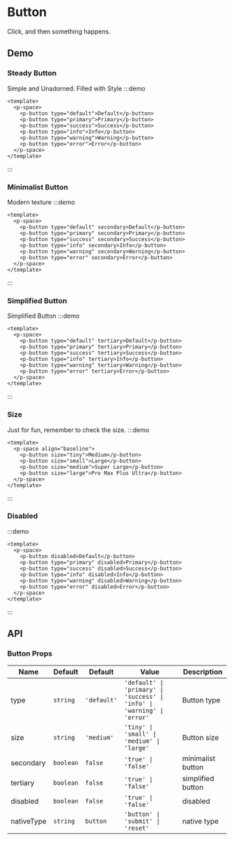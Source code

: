 # Button
Click, and then something happens.
## Demo
### Steady Button
Simple and Unadorned. Filled with Style
:::demo
```vue
<template>
  <p-space>
    <p-button type="default">Default</p-button>
    <p-button type="primary">Primary</p-button>
    <p-button type="success">Success</p-button>
    <p-button type="info">Info</p-button>
    <p-button type="warning">Warning</p-button>
    <p-button type="error">Error</p-button>
  </p-space>
</template>
```
:::

### Minimalist Button
Modern texture
:::demo
```vue
<template>
  <p-space>
    <p-button type="default" secondary>Default</p-button>
    <p-button type="primary" secondary>Primary</p-button>
    <p-button type="success" secondary>Success</p-button>
    <p-button type="info" secondary>Info</p-button>
    <p-button type="warning" secondary>Warning</p-button>
    <p-button type="error" secondary>Error</p-button>
  </p-space>
</template>
```
:::

### Simplified Button
Simplified Button
:::demo
```vue
<template>
  <p-space>
    <p-button type="default" tertiary>Default</p-button>
    <p-button type="primary" tertiary>Primary</p-button>
    <p-button type="success" tertiary>Success</p-button>
    <p-button type="info" tertiary>Info</p-button>
    <p-button type="warning" tertiary>Warning</p-button>
    <p-button type="error" tertiary>Error</p-button>
  </p-space>
</template>
```
:::

### Size
Just for fun, remember to check the size.
:::demo
```vue
<template>
  <p-space align="baseline">
    <p-button size="tiny">Medium</p-button>
    <p-button size="small">Large</p-button>
    <p-button size="medium">Super Large</p-button>
    <p-button size="large">Pro Max Plus Ultra</p-button>
  </p-space>
</template>
```
:::

### Disabled
:::demo
```vue
<template>
  <p-space>
    <p-button disabled>Default</p-button>
    <p-button type="primary" disabled>Primary</p-button>
    <p-button type="success" disabled>Success</p-button>
    <p-button type="info" disabled>Info</p-button>
    <p-button type="warning" disabled>Warning</p-button>
    <p-button type="error" disabled>Error</p-button>
  </p-space>
</template>
```
:::

## API
### Button Props
| Name | Default | Default | Value | Description |
| --- | --- | --- | --- | --- |
| type | `string` | `'default'` | `'default' \| 'primary' \| 'success' \| 'info' \| 'warning' \| 'error'` | Button type |
| size | `string` | `'medium'` | `'tiny' \| 'small' \| 'medium' \| 'large'` | Button size |
| secondary | `boolean` | `false` | `'true' \| 'false'` | minimalist button |
| tertiary | `boolean` | `false` | `'true' \| 'false'` | simplified button |
| disabled | `boolean` | `false` | `'true' \| 'false'` | disabled |
| nativeType | `string` | `button` | `'button' \| 'submit' \| 'reset'` | native type |

